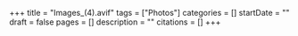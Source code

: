 +++
title = "Images_(4).avif"
tags = ["Photos"]
categories = []
startDate = ""
draft = false
pages = []
description = ""
citations = []
+++
